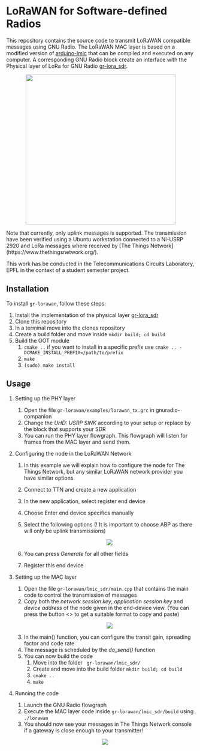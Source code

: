 # LoRaWAN for Software-defined Radios

This repository contains the source code to transmit LoRaWAN compatible messages using GNU Radio.
The LoRaWAN MAC layer is based on a modified version of [arduino-lmic](https://github.com/mcci-catena/arduino-lmic) that can be compiled and executed on any computer. A corresponding GNU Radio block create an interface with the Physical layer of LoRa for GNU Radio [gr-lora_sdr](https://github.com/tapparelj/gr-lora_sdr).
<p align="center">
  <img src="https://github.com/user-attachments/assets/b7ae5c58-0102-4d7b-99b6-375d29ccbc7a" width="400" />
</p>
Note that currently, only uplink messages is supported. The transmission have been verified using a Ubuntu workstation connected to a NI-USRP 2920 and LoRa messages where received by [The Things Network](https://www.thethingsnetwork.org/). 

This work has be conducted in the Telecommunications Circuits Laboratory, EPFL in the context of a student semester project.


## Installation

To install `gr-lorawan`, follow these steps:
1. Install the implementation of the physical layer [gr-lora_sdr](https://github.com/tapparelj/gr-lora_sdr)
1. Clone this repository
1. In a terminal move into the clones repository
1. Create a build folder and move inside ```mkdir build; cd build``` 
1. Build the OOT module
    1. ```cmake ..``` if you want to install in a specific prefix use ```cmake .. -DCMAKE_INSTALL_PREFIX=/path/to/prefix```
    1. ```make ```
    1. ```(sudo) make install```


## Usage
1. Setting up the PHY layer
    1. Open the file ```gr-lorawan/examples/lorawan_tx.grc``` in gnuradio-companion
    1. Change the _UHD: USRP SINK_ according to your setup or replace by the block that supports your SDR
    1. You can run the PHY layer flowgraph. This flowgraph will listen for frames from the MAC layer and send them.
1. Configuring the node in the LoRaWAN Network
    1. In this example we will explain how to configure the node for The Things Network, but any similar LoRaWAN network provider you have similar options
    1. Connect to TTN and create a new application
    1. In the new application, select register end device
    1. Choose Enter end device specifics manually
    1. Select the following options (! It is important to choose ABP as there will only be uplink transmissions)
        <p align="center">
          <img src="https://github.com/user-attachments/assets/e4e800f5-43d4-4ccf-8b17-7c840d0d0f5f">
        </p>
    1. You can press _Generate_ for all other fields

    1. Register this end device

1. Setting up the MAC layer
    1. Open the file ```gr-lorawan/lmic_sdr/main.cpp``` that contains the main code to control the transmission of messages
    1. Copy both the _network session key_, _application session key_ and _device address_ of the node given in the end-device view. (You can press the button <> to get a suitable format to copy and paste)
        <p align="center">
          <img src="https://github.com/user-attachments/assets/b94ded61-5665-4030-a87e-f1277c552ba4" />
        </p>
    1. In the main() function, you can configure the transit gain, spreading factor and code rate
    1. The message is scheduled by the _do_send()_ function
    1. You can now build the code 
        1. Move into the folder ``` gr-lorawan/lmic_sdr/``` 
        1. Create and move into the build folder ```mkdir build; cd build```
        1. ```cmake ..```
        1. ```make```
1. Running the code
    1. Launch the GNU Radio flowgraph
    1. Execute the MAC layer code inside ```gr-lorawan/lmic_sdr/build``` using ```./lorawan```
    1. You should now see your messages in The Things Network console if a gateway is close enough to your transmitter!

    <p align="center">
      <img src="https://github.com/user-attachments/assets/95445776-3ff6-4874-8f86-062fe1fcd3bc" />
    </p>




